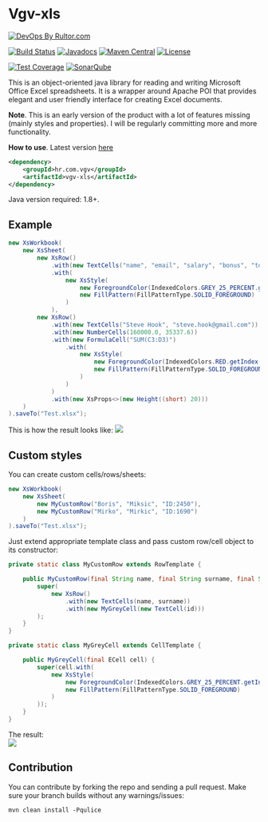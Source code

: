 # Vgv-xls

[![DevOps By Rultor.com](http://www.rultor.com/b/Vatavuk/vgv-xls)](http://www.rultor.com/p/Vatavuk/vgv-xls)

[![Build Status](https://travis-ci.org/Vatavuk/vgv-xls.svg?branch=master)](https://travis-ci.org/Vatavuk/vgv-xls)
[![Javadocs](http://javadoc.io/badge/hr.com.vgv/vgv-xls.svg)](http://javadoc.io/doc/hr.com.vgv/vgv-xls)
[![Maven Central](https://img.shields.io/maven-central/v/hr.com.vgv/vgv-xls.svg)](https://maven-badges.herokuapp.com/maven-central/hr.com.vgv/vgv-xls)
[![License](https://img.shields.io/badge/license-MIT-green.svg)](https://github.com/Vatavuk/vgv-xls/blob/master/LICENSE.txt)

[![Test Coverage](https://codecov.io/gh/Vatavuk/vgv-xls/branch/master/graph/badge.svg)](https://codecov.io/gh/Vatavuk/vgv-xls)
[![SonarQube](https://img.shields.io/badge/sonar-ok-green.svg)](https://sonarcloud.io/dashboard/index/hr.com.vgv:vgv-xls)

This is an object-oriented java library for reading and writing Microsoft Office Excel spreadsheets.
It is a wrapper around Apache POI that provides elegant and user friendly interface for creating Excel documents. 

**Note**.
This is an early version of the product with a lot of features missing (mainly styles and properties).
I will be regularly committing more and more functionality.


**How to use**.
Latest version [here](https://github.com/Vatavuk/vgv-xls/releases)

```xml
<dependency>
    <groupId>hr.com.vgv</groupId>
    <artifactId>vgv-xls</artifactId>
</dependency>
```

Java version required: 1.8+.


## Example
```java
new XsWorkbook(
    new XsSheet(
        new XsRow()
            .with(new TextCells("name", "email", "salary", "bonus", "total"))
            .with(
                new XsStyle(
                    new ForegroundColor(IndexedColors.GREY_25_PERCENT.getIndex()),
                    new FillPattern(FillPatternType.SOLID_FOREGROUND)
                )
            ),
        new XsRow()
            .with(new TextCells("Steve Hook", "steve.hook@gmail.com"))
            .with(new NumberCells(160000.0, 35337.6))
            .with(new FormulaCell("SUM(C3:D3)")
                .with(
                    new XsStyle(
                        new ForegroundColor(IndexedColors.RED.getIndex()),
                        new FillPattern(FillPatternType.SOLID_FOREGROUND)
                    )
                )
            )
            .with(new XsProps<>(new Height((short) 20)))
    )
).saveTo("Test.xlsx");
```
This is how the result looks like:
<img src="https://i.imgur.com/3hUJkJ2.png"/>

## Custom styles
You can create custom cells/rows/sheets:
```java
new XsWorkbook(
    new XsSheet(
        new MyCustomRow("Boris", "Miksic", "ID:2450"),
        new MyCustomRow("Mirko", "Mirkic", "ID:1690")
    )
).saveTo("Test.xlsx");

```
Just extend appropriate template class and pass custom row/cell object to its constructor:
```java
private static class MyCustomRow extends RowTemplate {

    public MyCustomRow(final String name, final String surname, final String id) {
        super(
            new XsRow()
                .with(new TextCells(name, surname))
                .with(new MyGreyCell(new TextCell(id)))
        );
    }
}

private static class MyGreyCell extends CellTemplate {

    public MyGreyCell(final ECell cell) {
        super(cell.with(
            new XsStyle(
                new ForegroundColor(IndexedColors.GREY_25_PERCENT.getIndex()),
                new FillPattern(FillPatternType.SOLID_FOREGROUND)
            )
        ));
    }
}
```

The result:  
<img src="https://i.imgur.com/9BzW6VR.png"/>

## Contribution
You can contribute by forking the repo and sending a pull request.
Make sure your branch builds without any warnings/issues:

```
mvn clean install -Pqulice
```

